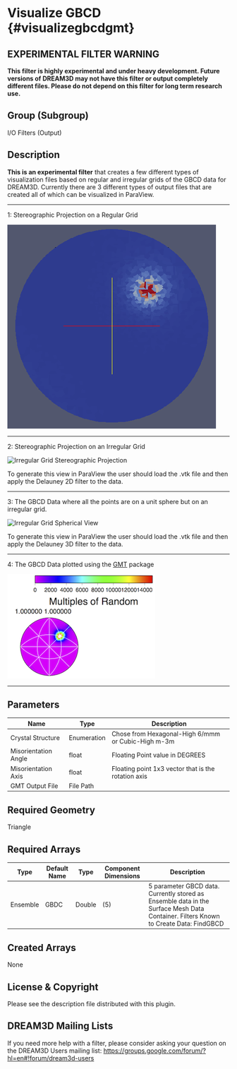 Visualize GBCD {#visualizegbcdgmt}
======

## EXPERIMENTAL FILTER WARNING ##

__This filter is highly experimental and under heavy development. Future versions of DREAM3D may not have this filter or output completely different files. Please do not depend on this filter for long term research use.__

## Group (Subgroup) ##
I/O Filters (Output)

## Description ##

**This is an experimental filter** that creates a few different types of visualization files based on regular and irregular grids of the GBCD data for DREAM3D. Currently there are 3 different types of output files that are created all of which can be visualized in ParaView.

-----

1: Stereographic Projection on a Regular Grid

![Regular Grid Stereographic Projection](VizGBCD_RegularGrid.png)

-----

2: Stereographic Projection on an Irregular Grid

![Irregular Grid Stereographic Projection](VizGBCD_IrregularGrid.png)

To generate this view in ParaView the user should load the .vtk file and then apply the Delauney 2D filter to the data.

-----

3: The GBCD Data where all the points are on a unit sphere but on an irregular grid.

![Irregular Grid Spherical View](VizGBCD_Spherical.png)

To generate this view in ParaView the user should load the .vtk file and then apply the Delauney 3D filter to the data.

-----

4: The GBCD Data plotted using the [GMT](http://gmt.soest.hawaii.edu) package

![GMT Output of Data](GMT_GBCD_Plot.png)

------------

## Parameters ##
| Name | Type | Description |
|------|------|-------------|
| Crystal Structure | Enumeration | Chose from Hexagonal-High 6/mmm or Cubic-High m-3m |
| Misorientation Angle | float | Floating Point value in DEGREES |
| Misorientation Axis | float | Floating point 1x3 vector that is the rotation axis |
| GMT Output File | File Path |  |


## Required Geometry ##
Triangle

## Required Arrays ##
| Type | Default Name | Type | Component Dimensions | Description |
|------|--------------|-------------|---------|-----|
| Ensemble | GBDC | Double | (5) | 5 parameter GBCD data. Currently stored as Ensemble data in the Surface Mesh Data Container. Filters Known to Create Data: FindGBCD  |


## Created Arrays ##

None


## License & Copyright ##

Please see the description file distributed with this plugin.

## DREAM3D Mailing Lists ##

If you need more help with a filter, please consider asking your question on the DREAM3D Users mailing list:
https://groups.google.com/forum/?hl=en#!forum/dream3d-users


